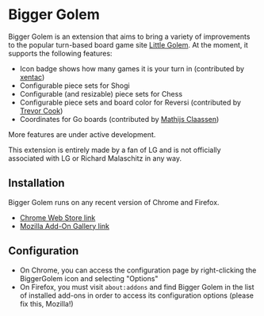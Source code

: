 # Bigger Golem

Bigger Golem is an extension that aims to bring a variety of improvements to the popular turn-based board game site [Little Golem](https://www.littlegolem.net/). At the moment, it supports the following features:

- Icon badge shows how many games it is your turn in (contributed by [xentac](https://github.com/xentac))
- Configurable piece sets for Shogi
- Configurable (and resizable) piece sets for Chess
- Configurable piece sets and board color for Reversi (contributed by [Trevor Cook](https://github.com/tdcook))
- Coordinates for Go boards (contributed by [Mathijs Claassen](https://github.com/mathijsclaassen))

More features are under active development.

This extension is entirely made by a fan of LG and is not officially associated with LG or Richard Malaschitz in any way.

## Installation

Bigger Golem runs on any recent version of Chrome and Firefox.
  - [Chrome Web Store link](https://chrome.google.com/webstore/detail/bigger-golem/camnfciehjhogdibimnoghlbedligapl)
  - [Mozilla Add-On Gallery link](https://addons.mozilla.org/en-US/firefox/addon/bigger-golem/)

## Configuration

  - On Chrome, you can access the configuration page by right-clicking the BiggerGolem icon and selecting "Options"
  - On Firefox, you must visit `about:addons` and find Bigger Golem in the list of installed add-ons in order to access its configuration options (please fix this, Mozilla!)
